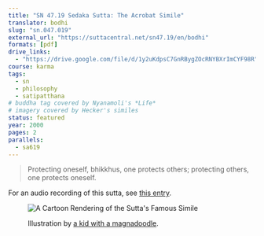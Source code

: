 ```yaml
---
title: "SN 47.19 Sedaka Sutta: The Acrobat Simile"
translator: bodhi
slug: "sn.047.019"
external_url: "https://suttacentral.net/sn47.19/en/bodhi"
formats: [pdf]
drive_links:
  - "https://drive.google.com/file/d/1y2uKdpsC7GnRBygZOcRNYBXrImCYF98R"
course: karma
tags:
  - sn
  - philosophy
  - satipatthana
# buddha tag covered by Nyanamoli's *Life*
# imagery covered by Hecker's similes
status: featured
year: 2000
pages: 2
parallels:
  - sa619
---
```


> Protecting oneself, bhikkhus, one protects others; protecting others, one protects oneself.

For an audio recording of this sutta, see [this entry](/content/canon/sn47.19_candasiri).

<figure><img src="https://www.buddhistuniversity.net/imgs/SN47_19.png" alt="A Cartoon Rendering of the Sutta's Famous Simile">
<figcaption><p class="attribution">Illustration by <a href="https://discourse.suttacentral.net/t/sutta-promos-visual-mnemonics/20142/7?u=khemarato.bhikkhu" target="_blank">a kid with a magnadoodle</a>.</p></figcaption></figure>
